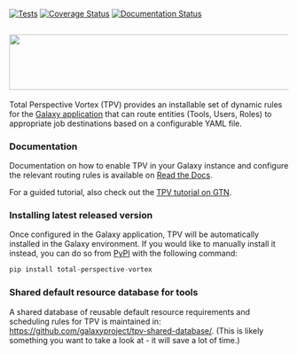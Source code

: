 [![Tests](https://github.com/galaxyproject/total-perspective-vortex/actions/workflows/tests.yaml/badge.svg)](https://github.com/galaxyproject/total-perspective-vortex/actions/workflows/tests.yaml)
[![Coverage Status](https://coveralls.io/repos/github/galaxyproject/total-perspective-vortex/badge.svg?branch=main)](https://coveralls.io/github/galaxyproject/total-perspective-vortex?branch=main)
[![Documentation Status](https://readthedocs.org/projects/total-perspective-vortex/badge/?version=latest)](http://total-perspective-vortex.readthedocs.org/en/latest/?badge=latest)

## <img src="https://raw.githubusercontent.com/galaxyproject/total-perspective-vortex/main/docs/images/tpv-logo-wide.png" width="800" height="100">

Total Perspective Vortex (TPV) provides an installable set of dynamic rules for
the [Galaxy application](https://galaxyproject.org/) that can route entities
(Tools, Users, Roles) to appropriate job destinations based on a configurable
YAML file.


### Documentation

Documentation on how to enable TPV in your Galaxy instance and configure the
relevant routing rules is available on [Read the
Docs](http://total-perspective-vortex.readthedocs.org/).

For a guided tutorial, also check out the [TPV tutorial on
GTN](https://training.galaxyproject.org/training-material/topics/admin/tutorials/job-destinations/tutorial.html).


### Installing latest released version

Once configured in the Galaxy application, TPV will be automatically installed
in the Galaxy environment. If you would like to manually install it instead, you
can do so from [PyPI](https://pypi.org/project/total-perspective-vortex/) with
the following command:

```python
pip install total-perspective-vortex
```


### Shared default resource database for tools

A shared database of reusable default resource requirements and scheduling rules
for TPV is maintained in: https://github.com/galaxyproject/tpv-shared-database/.
(This is likely something you want to take a look at - it will save a lot of
time.)
